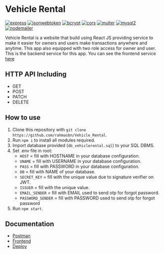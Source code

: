 # Vehicle Rental
[![express](https://img.shields.io/npm/v/express?label=express)](https://www.npmjs.com/package/express)
[![jsonwebtoken](https://img.shields.io/npm/v/jsonwebtoken?label=jsonwebtoken)](https://www.npmjs.com/package/jsonwebtoken)
[![bcrypt](https://img.shields.io/npm/v/bcrypt?label=bcrypt)](https://www.npmjs.com/package/bcrypt)
[![cors](https://img.shields.io/npm/v/cors?label=cors)](https://www.npmjs.com/package/cors)
[![multer](https://img.shields.io/npm/v/multer?label=multer)](https://www.npmjs.com/package/multer)
[![mysql2](https://img.shields.io/npm/v/mysql2?label=mysql2)](https://www.npmjs.com/package/mysql2)
[![nodemailer](https://img.shields.io/npm/v/nodemailer?label=nodemailer)](https://www.npmjs.com/package/nodemailer)

Vehicle Rental is a website that build using React JS providing service to make it easier for owners and users make transactions anywhere and anytime. This app also equipped with two role access for owner and user. This is the backend service for this app. You can see the frontend service [here](https://github.com/rahmasbn/Vehicle-Rental-React)


## HTTP API Including
- GET
- POST
- PATCH
- DELETE

## How to use
1. Clone this repository with `git clone https://github.com/rahmasbn/Vehicle_Rental`.
2. Run `npm i` to install all modules required.
3. Import database provided (`db_vehiclerental.sql`) to your SQL DBMS.
4. Set .env file in root:
    - `HOST` = fill with HOSTNAME in your database configuration.
    - `UNAME` = fill with USERNAME in your database configuration.
    - `PASS` = fill with PASSWORD in your database configuration.
    - `DB` = fill with NAME of your database.
    - `SECRET_KEY` = fill with the unique value due to signature verifier on JWT.
    - `ISSUER` = fill with the unique value.
    - `EMAIL_SENDER` = fill with EMAIL used to send otp for forgot password.
    - `PASSWORD_SENDER` = fill with PASSWORD used to send otp for forgot password
5. Run `npm start`.

## Documentation
- [Postman](https://documenter.getpostman.com/view/18599002/UVyoWJ9S)
- [Frontend](https://github.com/rahmasbn/Vehicle-Rental-React)
- [Deploy](https://vehicle-rental-react.netlify.app)
